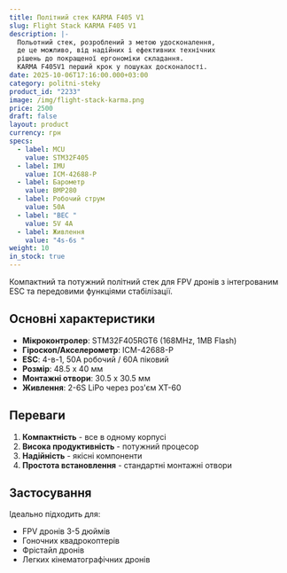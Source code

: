 ```yaml
---
title: Політний стек KARMA F405 V1
slug: Flight Stack KARMA F405 V1
description: |-
  Польотний стек, розроблений з метою удосконалення,
  де це можливо, від надійних і ефективних технічних
  рішень до покращеної ергономіки складання.
  KARMA F405V1 перший крок у пошуках досконалості.
date: 2025-10-06T17:16:00.000+03:00
category: politni-steky
product_id: "2233"
image: /img/flight-stack-karma.png
price: 2500
draft: false
layout: product
currency: грн
specs:
  - label: MCU
    value: STM32F405
  - label: IMU
    value: ICM-42688-P
  - label: Барометр
    value: BMP280
  - label: Робочий струм
    value: 50A
  - label: "BEC "
    value: 5V 4A
  - label: Живлення
    value: "4s-6s "
weight: 10
in_stock: true
---
```


Компактний та потужний політний стек для FPV дронів з інтегрованим ESC та передовими функціями стабілізації.

## Основні характеристики

- **Мікроконтролер**: STM32F405RGT6 (168MHz, 1MB Flash)
- **Гіроскоп/Акселерометр**: ICM-42688-P
- **ESC**: 4-в-1, 50А робочий / 60А піковий
- **Розмір**: 48.5 x 40 мм
- **Монтажні отвори**: 30.5 x 30.5 мм
- **Живлення**: 2-6S LiPo через роз'єм XT-60

## Переваги

1. **Компактність** - все в одному корпусі
2. **Висока продуктивність** - потужний процесор
3. **Надійність** - якісні компоненти
4. **Простота встановлення** - стандартні монтажні отвори

## Застосування

Ідеально підходить для:

- FPV дронів 3-5 дюймів
- Гоночних квадрокоптерів
- Фрістайл дронів
- Легких кінематографічних дронів
